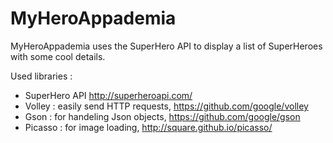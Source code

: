 # MyHeroAppademia

MyHeroAppademia uses the SuperHero API to display a list of SuperHeroes with some cool details.

Used libraries : 
  - SuperHero API http://superheroapi.com/
  - Volley : easily send HTTP requests, https://github.com/google/volley
  - Gson : for handeling Json objects, https://github.com/google/gson
  - Picasso : for image loading, http://square.github.io/picasso/
